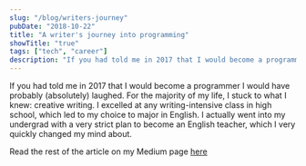 ```yaml
---
slug: "/blog/writers-journey"
pubDate: "2018-10-22"
title: "A writer's journey into programming"
showTitle: "true"
tags: ["tech", "career"]
description: "If you had told me in 2017 that I would become a programmer I would have probably (absolutely) laughed. Read about my journey from content writing in radio to software development."
---
```


If you had told me in 2017 that I would become a programmer I would have probably (absolutely) laughed. For the majority of my life, I stuck to what I knew: creative writing. I excelled at any writing-intensive class in high school, which led to my choice to major in English. I actually went into my undergrad with a very strict plan to become an English teacher, which I very quickly changed my mind about.

Read the rest of the article on my Medium page [here](https://levelup.gitconnected.com/a-writers-journey-into-programming-eb16198773a1)
